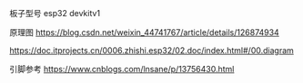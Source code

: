 板子型号 
esp32 devkitv1

原理图
https://blog.csdn.net/weixin_44741767/article/details/126874934

https://doc.itprojects.cn/0006.zhishi.esp32/02.doc/index.html#/00.diagram


引脚参考 
https://www.cnblogs.com/lnsane/p/13756430.html